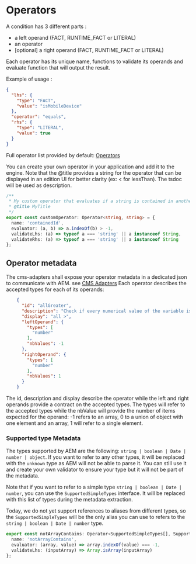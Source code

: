 # Operators

A condition has 3 different parts :
* a left operand (FACT, RUNTIME_FACT or LITERAL)
* an operator
* [optional] a right operand (FACT, RUNTIME_FACT or LITERAL)

Each operator has its unique name, functions to validate its operands and evaluate function that will output the result.

Example of usage : 
```json
{
  "lhs": {
    "type": "FACT",
    "value": "isMobileDevice"
  },
  "operator": "equals",
  "rhs": {
    "type": "LITERAL",
    "value": true
  }
}
```

Full operator list provided by default: [Operators](https://dev.azure.com/AmadeusDigitalAirline/DES%20Platform/_wiki/wikis/DES%20Documentation/1954/Content-rules?anchor=operator-list)

You can create your own operator in your application and add it to the engine.
Note that the @title provides a string for the operator that can be displayed in an edition UI for better clarity (ex: < for lessThan).
The tsdoc will be used as description.

```typescript
/**
 * My custom operator that evaluates if a string is contained in another one
 * @title MyTitle
 */
export const customOperator: Operator<string, string> = {
  name: 'containedId',
  evaluator: (a, b) => a.indexOf(b) > -1,
  validateLhs: (a) => typeof a === 'string' || a instanceof String,
  validateRhs: (a) => typeof a === 'string' || a instanceof String
};
```

## Operator metadata
The cms-adapters shall expose your operator metadata in a dedicated json to communicate with AEM.
see [CMS Adapters](../../cms-adapters/CMS_ADAPTERS.md)
Each operator describes the accepted types for each of its operands:
```json
    {
      "id": "allGreater",
      "description": "Check if every numerical value of the variable is greater than a specific value",
      "display": "all >",
      "leftOperand": {
        "types": [
          "number"
        ],
        "nbValues": -1
      },
      "rightOperand": {
        "types": [
          "number"
        ],
        "nbValues": 1
      }
    }
```

The id, description and display describe the operator while the left and right operands provide a contract on the accepted
types. The types will refer to the accepted types while the nbValue will provide the number of items expected for the 
operand: -1 refers to an array, 0 to a union of object with one element and an array, 1 will refer to a single element.

### Supported type Metadata
The types supported by AEM are the following: ``string | boolean | Date | number | object``. 
If you want to refer to any other types, it will be replaced with the ``unknown`` type as AEM will not be able to parse it.
You can still use it and create your own validator to ensure your type but it will not be part of the metadata.

Note that if you want to refer to a simple type ``string | boolean | Date | number``, you can use the ``SupportedSimpleTypes``
interface. It will be replaced with this list of types during the metadata extraction.

Today, we do not yet support references to aliases from different types, so the ``SupportedSimpleTypes`` will be the only
alias you can use to refers to the ``string | boolean | Date | number`` type.
```typescript
export const notArrayContains: Operator<SupportedSimpleTypes[], SupportedSimpleTypes> = {
  name: 'notArrayContains',
  evaluator: (array, value) => array.indexOf(value) === -1,
  validateLhs: (inputArray) => Array.isArray(inputArray)
};
```

